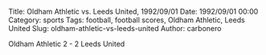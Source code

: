 Title: Oldham Athletic vs. Leeds United, 1992/09/01
Date: 1992/09/01 00:00
Category: sports
Tags: football, football scores, Oldham Athletic, Leeds United
Slug: oldham-athletic-vs-leeds-united
Author: carbonero


Oldham Athletic 2 - 2 Leeds United
